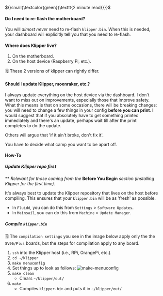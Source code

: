 ${\small{\textcolor{green}{\texttt{2 minute read}}}}$

#### Do I need to re-flash the motherboard?

You will _almost never_ need to re-flash `klipper.bin`. When this is needed, your dashboard will explicitly tell you that you need to re-flash.

#### Where does Klipper live?

1. On the motherboard.
2. On the host device (Raspberry Pi, etc.).

🗒️ These 2 versions of klipper can rightly differ.

#### Should I update Klipper, moonraker, etc.?

I always update everything on the host device via the dashboard. I don't want to miss out on improvements, especially those that improve safety. What this means is that on some occasions, there will be breaking changes: you will need to change a few things in your config **before you can print**. I would suggest that if you absolutely have to get something printed immediately and there's an update, perhaps wait till after the print completes to do the update.

Others will argue that 'if it ain't broke, don't fix it'.

You have to decide what camp you want to be apart off.

#### How-To

##### Update Klipper repo first

\*\* _Relevant for those coming from the_ **Before You Begin** _section (installing Klipper for the first time)_.

It's always best to update the Klipper repository that lives on the host before compiling. This ensures that your `klipper.bin` will be as 'fresh' as possible.

- In `Fluidd`, you can do this from `Settings` > `Software Updates`.
- In `Mainsail`, you can do this from `Machine` > `Update Manager`.

##### Compile `klipper.bin`

🗒️ The `compilation settings` you see in the image below apply only the the `SV06/Plus` boards, but the steps for compilation apply to any board.

1. `ssh` into the Klipper host (i.e., RPi, OrangePi, etc.).
2. `cd ~/klipper`
3. `make menuconfig`
4. Set things up to look as follows:
   ![make-menuconfig](https://github.com/bassamanator/Sovol-SV06-firmware/assets/61985779/22298d47-2604-4231-ad10-7d6793be7904)
5. `make clean`
   - Clears `~/klipper/out/`
6. `make`
   - Compiles `klipper.bin` and puts it in `~/klipper/out/`
